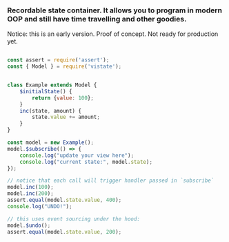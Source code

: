 ### Recordable state container. It allows you to program in modern OOP and still have time travelling and other goodies.

Notice: this is an early version. Proof of concept. Not ready for production yet.

```javascript

const assert = require('assert'); 
const { Model } = require('vistate');


class Example extends Model {
    $initialState() {
        return {value: 100};
    }
    inc(state, amount) {
        state.value += amount;
    }
}

const model = new Example();
model.$subscribe(() => {
    console.log("update your view here");
    console.log("current state:", model.state);
});

// notice that each call will trigger handler passed in `subscribe`
model.inc(100);
model.inc(200);
assert.equal(model.state.value, 400);
console.log("UNDO!");

// this uses event sourcing under the hood:
model.$undo();
assert.equal(model.state.value, 200);

```
